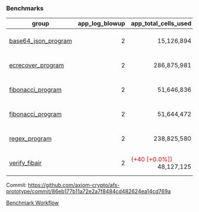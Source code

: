 ### Benchmarks
| group | app_log_blowup | app_total_cells_used | app_total_cycles | app_total_proof_time_ms | leaf_log_blowup | leaf_total_cells_used | leaf_total_cycles | leaf_total_proof_time_ms | instance | alloc |
|---|---|---|---|---|---|---|---|---|---|---|
| [ base64_json_program ](https://github.com/axiom-crypto/afs-prototype/blob/gh-pages/benchmarks/individual/base64_json-2-2-64cpu-linux-arm64-mimalloc.md) | <div style='text-align: right'> 2 </div>  | <div style='text-align: right'> 15,126,894 </div>  | <div style='text-align: right'> 217,353 </div>  | <span style='color: red'>(+23.0 [+0.9%])</span><div style='text-align: right'> 2,666.0 </div>  | <div style='text-align: right'> 2 </div>  | <span style='color: green'>(-1,360 [-0.0%])</span><div style='text-align: right'> 880,156,815 </div>  | <span style='color: green'>(-94 [-0.0%])</span><div style='text-align: right'> 6,773,067 </div>  | <span style='color: red'>(+191.0 [+0.4%])</span><div style='text-align: right'> 49,972.0 </div>  | 64cpu-linux-arm64 | mimalloc |
| [ ecrecover_program ](https://github.com/axiom-crypto/afs-prototype/blob/gh-pages/benchmarks/individual/ecrecover-2-2-64cpu-linux-arm64-mimalloc.md) | <div style='text-align: right'> 2 </div>  | <div style='text-align: right'> 286,875,981 </div>  | <div style='text-align: right'> 5,232,849 </div>  | <span style='color: green'>(-4.0 [-0.0%])</span><div style='text-align: right'> 26,692.0 </div>  | <div style='text-align: right'> - </div>  | <div style='text-align: right'> - </div>  | <div style='text-align: right'> - </div>  | <div style='text-align: right'> - </div>  | 64cpu-linux-arm64 | mimalloc |
| [ fibonacci_program ](https://github.com/axiom-crypto/afs-prototype/blob/gh-pages/benchmarks/individual/fibonacci-2-2-64cpu-linux-arm64-mimalloc.md) | <div style='text-align: right'> 2 </div>  | <div style='text-align: right'> 51,646,836 </div>  | <div style='text-align: right'> 1,500,219 </div>  | <span style='color: red'>(+14.0 [+0.2%])</span><div style='text-align: right'> 6,692.0 </div>  | <div style='text-align: right'> 2 </div>  | <div style='text-align: right'> 461,054,977 </div>  | <div style='text-align: right'> 3,506,319 </div>  | <span style='color: red'>(+250.0 [+0.7%])</span><div style='text-align: right'> 36,027.0 </div>  | 64cpu-linux-arm64 | mimalloc |
| [ fibonacci_program ](https://github.com/axiom-crypto/afs-prototype/blob/gh-pages/benchmarks/individual/fibonacci-2-2-64cpu-linux-x64-jemalloc.md) | <div style='text-align: right'> 2 </div>  | <div style='text-align: right'> 51,644,472 </div>  | <div style='text-align: right'> 1,500,219 </div>  | <span style='color: red'>(+169.0 [+2.4%])</span><div style='text-align: right'> 7,269.0 </div>  | <div style='text-align: right'> 2 </div>  | <div style='text-align: right'> 461,048,977 </div>  | <div style='text-align: right'> 3,505,677 </div>  | <span style='color: red'>(+966.0 [+2.7%])</span><div style='text-align: right'> 36,764.0 </div>  | 64cpu-linux-x64 | jemalloc |
| [ regex_program ](https://github.com/axiom-crypto/afs-prototype/blob/gh-pages/benchmarks/individual/regex-2-2-64cpu-linux-arm64-mimalloc.md) | <div style='text-align: right'> 2 </div>  | <div style='text-align: right'> 238,825,580 </div>  | <div style='text-align: right'> 4,181,343 </div>  | <span style='color: green'>(-146.0 [-0.5%])</span><div style='text-align: right'> 27,251.0 </div>  | <div style='text-align: right'> 2 </div>  | <span style='color: red'>(+820 [+0.0%])</span><div style='text-align: right'> 940,449,749 </div>  | <span style='color: red'>(+33 [+0.0%])</span><div style='text-align: right'> 7,309,670 </div>  | <span style='color: red'>(+623.0 [+0.9%])</span><div style='text-align: right'> 70,618.0 </div>  | 64cpu-linux-arm64 | mimalloc |
| [ verify_fibair ](https://github.com/axiom-crypto/afs-prototype/blob/gh-pages/benchmarks/individual/verify_fibair-2-2-64cpu-linux-arm64-mimalloc.md) | <div style='text-align: right'> 2 </div>  | <span style='color: red'>(+40 [+0.0%])</span><div style='text-align: right'> 48,127,125 </div>  | <span style='color: red'>(+25 [+0.0%])</span><div style='text-align: right'> 198,605 </div>  | <span style='color: green'>(-57.0 [-1.0%])</span><div style='text-align: right'> 5,658.0 </div>  | <div style='text-align: right'> - </div>  | <div style='text-align: right'> - </div>  | <div style='text-align: right'> - </div>  | <div style='text-align: right'> - </div>  | 64cpu-linux-arm64 | mimalloc |


Commit: https://github.com/axiom-crypto/afs-prototype/commit/86eb177b11a72e2a7f8484cd482624ea14cd769a

[Benchmark Workflow](https://github.com/axiom-crypto/afs-prototype/actions/runs/12150335493)
